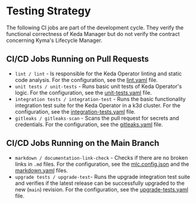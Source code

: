 # Testing Strategy

The following CI jobs are part of the development cycle. They verify the functional correctness of Keda Manager but do not verify the contract concerning Kyma's Lifecycle Manager.

## CI/CD Jobs Running on Pull Requests

- `lint / lint` - Is responsible for the Keda Operator linting and static code analysis. For the configuration, see the [lint.yaml](https://github.com/kyma-project/keda-manager/blob/main/.github/workflows/lint.yaml) file.
- `unit tests / unit-tests` - Runs basic unit tests of Keda Operator's logic. For the configuration, see the [unit-tests.yaml](https://github.com/kyma-project/keda-manager/blob/main/.github/workflows/unit-tests.yaml) file.
- `integration tests / integration-test` - Runs the basic functionality integration test suite for the Keda Operator in a k3d cluster. For the configuration, see the [integration-tests.yaml](https://github.com/kyma-project/keda-manager/blob/main/.github/workflows/integration-tests.yaml) file.
- `gitleaks / gitleaks-scan` - Scans the pull request for secrets and credentials. For the configuration, see the [gitleaks.yaml](https://github.com/kyma-project/keda-manager/blob/main/.github/workflows/gitleaks.yaml) file. 

## CI/CD Jobs Running on the Main Branch

- `markdown / documentation-link-check` - Checks if there are no broken links in `.md` files. For the configuration, see the [mlc.config.json](https://github.com/kyma-project/keda-manager/blob/main/mlc.config.json) and the [markdown.yaml](https://github.com/kyma-project/keda-manager/blob/main/.github/workflows/markdown.yaml) files.
- `upgrade tests / upgrade-test`- Runs the upgrade integration test suite and verifies if the latest release can be successfully upgraded to the new (`main`) revision. For the configuration, see the [upgrade-tests.yaml](https://github.com/kyma-project/keda-manager/blob/main/.github/workflows/upgrade-tests.yaml) file.
